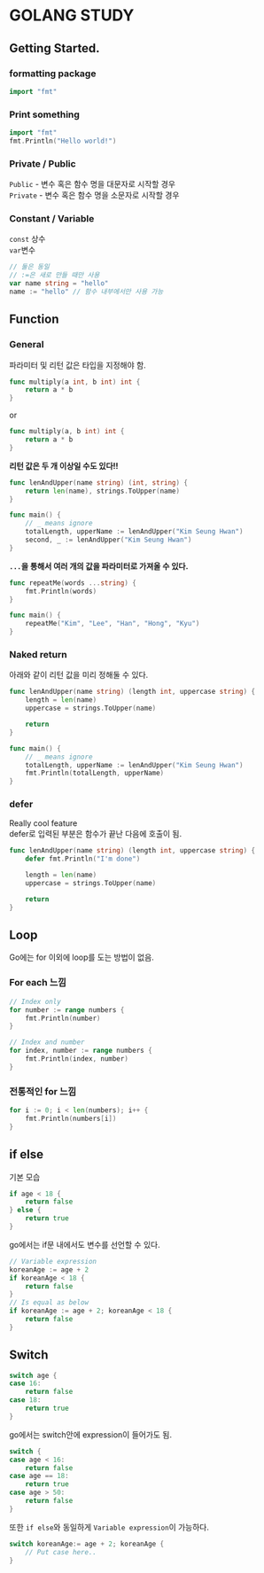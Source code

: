 # GOLANG STUDY

## Getting Started.

### formatting package

```go
import "fmt"
```

### Print something

```go
import "fmt"
fmt.Println("Hello world!")
```

### Private / Public

`Public` - 변수 혹은 함수 명을 대문자로 시작할 경우<br>
`Private` - 변수 혹은 함수 명을 소문자로 시작할 경우

### Constant / Variable

`const` 상수<br>
`var`변수

```go
// 둘은 동일
// :=은 새로 만들 때만 사용
var name string = "hello"
name := "hello" // 함수 내부에서만 사용 가능
```

## Function

### General

파라미터 및 리턴 값은 타입을 지정해야 함.<br>

```go
func multiply(a int, b int) int {
    return a * b
}
```

or

```go
func multiply(a, b int) int {
    return a * b
}
```

**리턴 값은 두 개 이상일 수도 있다!!**

```go
func lenAndUpper(name string) (int, string) {
	return len(name), strings.ToUpper(name)
}

func main() {
    // _ means ignore
    totalLength, upperName := lenAndUpper("Kim Seung Hwan")
    second, _ := lenAndUpper("Kim Seung Hwan")
}
```

**`...`을 통해서 여러 개의 값을 파라미터로 가져올 수 있다.**

```go
func repeatMe(words ...string) {
	fmt.Println(words)
}

func main() {
	repeatMe("Kim", "Lee", "Han", "Hong", "Kyu")
}
```

### Naked return

아래와 같이 리턴 값을 미리 정해둘 수 있다.

```go
func lenAndUpper(name string) (length int, uppercase string) {
	length = len(name)
	uppercase = strings.ToUpper(name)

	return
}

func main() {
	// _ means ignore
	totalLength, upperName := lenAndUpper("Kim Seung Hwan")
	fmt.Println(totalLength, upperName)
}
```

### defer

Really cool feature<br>
defer로 입력된 부분은 함수가 끝난 다음에 호출이 됨.

```go
func lenAndUpper(name string) (length int, uppercase string) {
	defer fmt.Println("I'm done")

	length = len(name)
	uppercase = strings.ToUpper(name)

	return
}
```

## Loop

Go에는 for 이외에 loop를 도는 방법이 없음.

### For each 느낌

```go
// Index only
for number := range numbers {
    fmt.Println(number)
}
```

```go
// Index and number
for index, number := range numbers {
    fmt.Println(index, number)
}
```

### 전통적인 for 느낌

```go
for i := 0; i < len(numbers); i++ {
    fmt.Println(numbers[i])
}
```

## if else

기본 모습

```go
if age < 18 {
    return false
} else {
    return true
}
```

go에서는 if문 내에서도 변수를 선언할 수 있다.

```go
// Variable expression
koreanAge := age + 2
if koreanAge < 18 {
    return false
}
// Is equal as below
if koreanAge := age + 2; koreanAge < 18 {
    return false
}
```

## Switch

```go
switch age {
case 16:
    return false
case 18:
    return true
}
```

go에서는 switch안에 expression이 들어가도 됨.

```go
switch {
case age < 16:
    return false
case age == 18:
    return true
case age > 50:
    return false
}
```

또한 `if else`와 동일하게 `Variable expression`이 가능하다.

```go
switch koreanAge:= age + 2; koreanAge {
    // Put case here..
}
```
